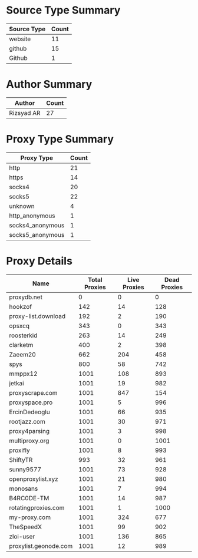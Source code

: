# Source Type Summary

| Source Type | Count |
|-------------|-------|
| website | 11 |
| github | 15 |
| Github | 1 |


# Author Summary

| Author | Count |
|--------|-------|
| Rizsyad AR | 27 |


# Proxy Type Summary

| Proxy Type | Count |
|------------|-------|
| http | 21 |
| https | 14 |
| socks4 | 20 |
| socks5 | 22 |
| unknown | 4 |
| http_anonymous | 1 |
| socks4_anonymous | 1 |
| socks5_anonymous | 1 |


# Proxy Details

| Name | Total Proxies | Live Proxies | Dead Proxies |
|------|---------------|--------------|---------------|
| proxydb.net | 0 | 0 | 0 |
| hookzof | 142 | 14 | 128 |
| proxy-list.download | 192 | 2 | 190 |
| opsxcq | 343 | 0 | 343 |
| roosterkid | 263 | 14 | 249 |
| clarketm | 400 | 2 | 398 |
| Zaeem20 | 662 | 204 | 458 |
| spys | 800 | 58 | 742 |
| mmppx12 | 1001 | 108 | 893 |
| jetkai | 1001 | 19 | 982 |
| proxyscrape.com | 1001 | 847 | 154 |
| proxyspace.pro | 1001 | 5 | 996 |
| ErcinDedeoglu | 1001 | 66 | 935 |
| rootjazz.com | 1001 | 30 | 971 |
| proxy4parsing | 1001 | 3 | 998 |
| multiproxy.org | 1001 | 0 | 1001 |
| proxifly | 1001 | 8 | 993 |
| ShiftyTR | 993 | 32 | 961 |
| sunny9577 | 1001 | 73 | 928 |
| openproxylist.xyz | 1001 | 21 | 980 |
| monosans | 1001 | 7 | 994 |
| B4RC0DE-TM | 1001 | 14 | 987 |
| rotatingproxies.com | 1001 | 1 | 1000 |
| my-proxy.com | 1001 | 324 | 677 |
| TheSpeedX | 1001 | 99 | 902 |
| zloi-user | 1001 | 136 | 865 |
| proxylist.geonode.com | 1001 | 12 | 989 |
